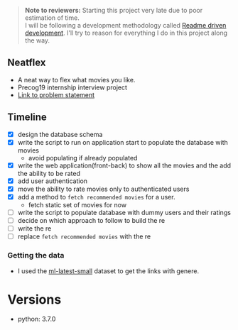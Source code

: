 > **Note to reviewers:** Starting this project very late due to poor estimation of time.  
> I will be following a development methodology called [Readme driven development](http://tom.preston-werner.com/2010/08/23/readme-driven-development.html). I'll try to reason for everything I do in this project along the way.


## Neatflex
- A neat way to flex what movies you like.
- Precog19 internship interview project
- [Link to problem statement](https://docs.google.com/document/d/1DQkEL1ua52MXwhRnWqJ5rtJtHWOVOHqd_qkgeYMJtPo/edit)


## Timeline
- [x] design the database schema
- [x] write the script to run on application start to populate the database with movies
    - avoid populating if already populated
- [x] write the web application(front-back) to show all the movies and the add the ability to be rated
- [x] add user authentication
- [x] move the ability to rate movies only to authenticated users
- [x] add a method to `fetch recommended movies` for a user.
    - fetch static set of movies for now
- [ ] write the script to populate database with dummy users and their ratings
- [ ] decide on which approach to follow to build the re
- [ ] write the re
- [ ] replace `fetch recommended movies` with the re

### Getting the data
- I used the [ml-latest-small](https://grouplens.org/datasets/movielens/latest/) dataset to get the links with genere.



# Versions
- python: 3.7.0
